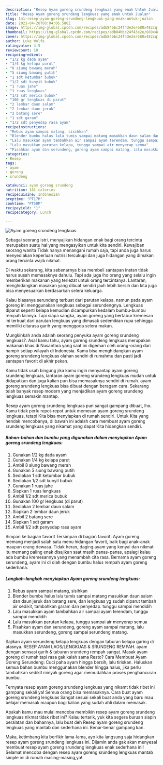 ```yaml
---
description: "Resep Ayam goreng srundeng lengkuas yang enak Untuk Jualan"
title: "Resep Ayam goreng srundeng lengkuas yang enak Untuk Jualan"
slug: 141-resep-ayam-goreng-srundeng-lengkuas-yang-enak-untuk-jualan
date: 2021-04-28T08:04:06.588Z
image: https://img-global.cpcdn.com/recipes/adb84bbc24f43e2e/680x482cq70/ayam-goreng-srundeng-lengkuas-foto-resep-utama.jpg
thumbnail: https://img-global.cpcdn.com/recipes/adb84bbc24f43e2e/680x482cq70/ayam-goreng-srundeng-lengkuas-foto-resep-utama.jpg
cover: https://img-global.cpcdn.com/recipes/adb84bbc24f43e2e/680x482cq70/ayam-goreng-srundeng-lengkuas-foto-resep-utama.jpg
author: Luke Wolfe
ratingvalue: 4.5
reviewcount: 10
recipeingredient:
- "1/2 kg dada ayam"
- "1/4 kg kelapa parut"
- "8 siung bawang merah"
- "5 siung bawang putih"
- "1 sdt ketumbar bubuk"
- "1/2 sdt kunyit bubuk"
- "1 ruas jahe"
- "1 ruas lengkuas"
- "1/2 sdt merica bubuk"
- "100 gr lengkuas di parut"
- "2 lembar daun salam"
- "2 lembar daun jeruk"
- "2 batang sere"
- "1 sdt garam"
- "1/2 sdt penyedap rasa ayam"
recipeinstructions:
- "Rebus ayam sampai matang, sisihkan"
- "Blender bumbu halus lalu tumis sampai matang masukkan daun salam dan daun jeruk dan batang sere, dan lengkuas yg sudah diparut tambah air sedikit, tambahkan garam dan penyedap. tunggu sampai mendidih"
- "Lalu masukkan ayam tambahkan air sampai ayam terendam, tunggu sampai mendidih"
- "Lalu masukkan parutan kelapa, tunggu sampai air menyerap semua"
- "Pisahkan ayam dan serundeng, goreng ayam sampai matang, lalu masukkan serundeng, goreng sampai serundeng matang."
categories:
- Resep
tags:
- ayam
- goreng
- srundeng

katakunci: ayam goreng srundeng 
nutrition: 181 calories
recipecuisine: Indonesian
preptime: "PT17M"
cooktime: "PT50M"
recipeyield: "1"
recipecategory: Lunch

---
```



![Ayam goreng srundeng lengkuas](https://img-global.cpcdn.com/recipes/adb84bbc24f43e2e/680x482cq70/ayam-goreng-srundeng-lengkuas-foto-resep-utama.jpg)

Sebagai seorang istri, menyajikan hidangan enak bagi orang tercinta merupakan suatu hal yang mengasyikan untuk kita sendiri. Kewajiban seorang  wanita Tidak hanya menangani rumah saja, tapi anda juga harus menyediakan keperluan nutrisi tercukupi dan juga hidangan yang dimakan orang tercinta wajib nikmat.

Di waktu  sekarang, kita sebenarnya bisa membeli santapan instan tidak harus susah memasaknya dahulu. Tapi ada juga lho orang yang selalu ingin memberikan makanan yang terlezat untuk orang tercintanya. Lantaran, menghidangkan masakan yang dibuat sendiri jauh lebih bersih dan kita juga bisa menyesuaikan berdasarkan selera keluarga. 

Kalau biasanya serundeng terbuat dari parutan kelapa, namun pada ayam goreng ini menggunakan lengkuas sebagai serundengnya. Lengkuas diparut seperti kelapa kemudian dicampurkan kedalam bumbu-bumbu rempah lainnya. Tapi siapa sangka, ayam goreng yang bertabur kremesan ini terbuat dari parutan lengkuas yang dimasak sedemikian rupa sehingga memiliki citarasa gurih yang menggoda selera makan.

Mungkinkah anda adalah seorang penyuka ayam goreng srundeng lengkuas?. Asal kamu tahu, ayam goreng srundeng lengkuas merupakan makanan khas di Nusantara yang saat ini digemari oleh orang-orang dari hampir setiap wilayah di Indonesia. Kamu bisa menghidangkan ayam goreng srundeng lengkuas olahan sendiri di rumahmu dan pasti jadi santapan favorit di akhir pekan.

Kamu tidak usah bingung jika kamu ingin menyantap ayam goreng srundeng lengkuas, lantaran ayam goreng srundeng lengkuas mudah untuk didapatkan dan juga kalian pun bisa memasaknya sendiri di rumah. ayam goreng srundeng lengkuas bisa dibuat dengan beragam cara. Sekarang telah banyak resep modern yang menjadikan ayam goreng srundeng lengkuas semakin mantap.

Resep ayam goreng srundeng lengkuas pun sangat gampang dibuat, lho. Kamu tidak perlu repot-repot untuk memesan ayam goreng srundeng lengkuas, tetapi Kita bisa menyiapkan di rumah sendiri. Untuk Kita yang hendak mencobanya, di bawah ini adalah cara membuat ayam goreng srundeng lengkuas yang nikamat yang dapat Kita hidangkan sendiri.

<!--inarticleads1-->

##### Bahan-bahan dan bumbu yang digunakan dalam menyiapkan Ayam goreng srundeng lengkuas:

1. Gunakan 1/2 kg dada ayam
1. Gunakan 1/4 kg kelapa parut
1. Ambil 8 siung bawang merah
1. Gunakan 5 siung bawang putih
1. Sediakan 1 sdt ketumbar bubuk
1. Sediakan 1/2 sdt kunyit bubuk
1. Gunakan 1 ruas jahe
1. Siapkan 1 ruas lengkuas
1. Ambil 1/2 sdt merica bubuk
1. Gunakan 100 gr lengkuas (di parut)
1. Sediakan 2 lembar daun salam
1. Siapkan 2 lembar daun jeruk
1. Ambil 2 batang sere
1. Siapkan 1 sdt garam
1. Ambil 1/2 sdt penyedap rasa ayam


Simpan ke bagian favorit Tersimpan di bagian favorit. Ayam goreng memang menjadi salah satu menu hidangan favorit, baik bagi anak-anak maupun orang dewasa. Tidak heran, daging ayam yang kenyal dan nikmat itu memang paling enak disajikan saat masih panas-panas, apalagi kalau ada bumbu kremesannya yang menambah cita rasa. Bernama ayam goreng serundeng, ayam ini di olah dengan bumbu halus rempah ayam goreng sederhana. 

<!--inarticleads2-->

##### Langkah-langkah menyiapkan Ayam goreng srundeng lengkuas:

1. Rebus ayam sampai matang, sisihkan
1. Blender bumbu halus lalu tumis sampai matang masukkan daun salam dan daun jeruk dan batang sere, dan lengkuas yg sudah diparut tambah air sedikit, tambahkan garam dan penyedap. tunggu sampai mendidih
1. Lalu masukkan ayam tambahkan air sampai ayam terendam, tunggu sampai mendidih
1. Lalu masukkan parutan kelapa, tunggu sampai air menyerap semua
1. Pisahkan ayam dan serundeng, goreng ayam sampai matang, lalu masukkan serundeng, goreng sampai serundeng matang.


Sajikan ayam serundeng kelapa lengkuas dengan taburan kelapa garing di atasnya. RESEP AYAM LAOS/LENGKUAS &amp; SRUNDENG REMPAH. ayam dengan sensasi gurih &amp; taburan srundeng rempah sangat. Masak ayam goreng di rumah tapi rasa gak kalah sama Resto? Cara Membuat Ayam Goreng Serundeng: Cuci paha ayam hingga bersih, lalu tiriskan. Haluskan semua bahan bumbu menggunakan blender hingga halus, jika perlu tambahkan sedikit minyak goreng agar memudahkan proses penghancuran bumbu. 

Ternyata resep ayam goreng srundeng lengkuas yang nikamt tidak ribet ini gampang sekali ya! Semua orang bisa memasaknya. Cara buat ayam goreng srundeng lengkuas Sangat sesuai sekali buat anda yang baru mau belajar memasak maupun bagi kalian yang sudah ahli dalam memasak.

Apakah kamu mau mulai mencoba membikin resep ayam goreng srundeng lengkuas nikmat tidak ribet ini? Kalau tertarik, yuk kita segera buruan siapin peralatan dan bahannya, lalu buat deh Resep ayam goreng srundeng lengkuas yang mantab dan sederhana ini. Benar-benar gampang kan. 

Maka, ketimbang kita berfikir lama-lama, ayo kita langsung saja hidangkan resep ayam goreng srundeng lengkuas ini. Dijamin anda gak akan menyesal membuat resep ayam goreng srundeng lengkuas enak sederhana ini! Selamat mencoba dengan resep ayam goreng srundeng lengkuas mantab simple ini di rumah masing-masing,ya!.


